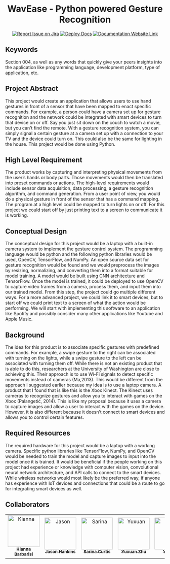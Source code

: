 <div align="center">

# WavEase - Python powered Gesture Recognition
[![Report Issue on Jira](https://img.shields.io/badge/Report%20Issues-Jira-0052CC?style=flat&logo=jira-software)](https://temple-cis-projects-in-cs.atlassian.net/jira/software/c/projects/DT/issues)
[![Deploy Docs](https://github.com/ApplebaumIan/tu-cis-4398-docs-template/actions/workflows/deploy.yml/badge.svg)](https://github.com/ApplebaumIan/tu-cis-4398-docs-template/actions/workflows/deploy.yml)
[![Documentation Website Link](https://img.shields.io/badge/-Documentation%20Website-brightgreen)](https://applebaumian.github.io/tu-cis-4398-docs-template/)


</div>


## Keywords

Section 004, as well as any words that quickly give your peers insights into the application like programming language, development platform, type of application, etc.

## Project Abstract

This project would create an application that allows users to use hand gestures in front of a sensor that have been mapped to enact specific commands. For example, a person could have a camera set up for gesture recognition and the network could be integrated with smart devices to turn that device on or off. Say you just sit down on the couch to watch a movie, but you can’t find the remote. With a gesture recognition system, you can simply signal a certain gesture at a camera set up with a connection to your TV and the device could turn on. This could also be the same for lighting in the house. This project would be done using Python.

## High Level Requirement

The product works by capturing and interpreting physical movements from the user’s hands or body parts. Those movements would then be translated into preset commands or actions. The high-level requirements would include sensor data acquisition, data processing, a gesture recognition algorithm, and command generation. From a user point of view, you would do a physical gesture in front of the sensor that has a command mapping. The program at a high level could be mapped to turn lights on or off. For this project we could start off by just printing text to a screen to communicate it is working.

## Conceptual Design

The conceptual design for this project would be a laptop with a built-in camera system to implement the gesture control system. The programming language would be python and the following python libraries would be used, OpenCV, TensorFlow, and NumPy. An open source data set for gesture recognition would be found and we would preprocess the images by resizing, normalizing, and converting them into a format suitable for model training. A model would be built using CNN architecture and TensorFlow. Once the model is trained, it could be deployed to use OpenCV to capture video frames from a camera, process them, and input them into our trained model. From this step, the project could go multiple different ways. For a more advanced project, we could link it to smart devices, but to start off we could print text to a screen of what the action would be performing. We will start with implementing this software to an application like Spotify and possibly consider many other applications like Youtube and Apple Music.

## Background

The idea for this product is to associate specific gestures with predefined commands. For example, a swipe gesture to the right can be associated with turning on the lights, while a swipe gesture to the left can be associated with turning them off. While there is not an existing product that is able to do this, researchers at the University of Washington are close to achieving this. Their approach is to use Wi-Fi signals to detect specific movements instead of cameras (Ma,2013). This would be different from the approach I suggested earlier because my idea is to use a laptop camera. A product that I found that is like this is the Xbox Kinect. The Kinect uses cameras to recognize gestures and allow you to interact with games on the Xbox (Palangetić, 2014). This is like my proposal because it uses a camera to capture images and allow a user to interact with the games on the device. However, it is also different because it doesn’t connect to smart devices and allows you to control certain features.

## Required Resources

The required hardware for this project would be a laptop with a working camera. Specific python libraries like TensorFlow, NumPy, and OpenCV would be needed to train the model and capture images to input into the model once it is trained. It would be beneficial if the people working on this project had experience or knowledge with computer vision, convolutional neural network architecture, and API calls to connect to the smart devices. While wireless networks would most likely be the preferred way, if anyone has experience with IoT devices and connections that could be a route to go for integrating smart devices as well.

## Collaborators

[//]: # ( readme: collaborators -start )
<table>
<tr>
    <td align="center">
        <a href="https://github.com/kbarbarisi">
            <img src="https://avatars.githubusercontent.com/u/73039627?v=4" width="100;" alt="Kianna"/>
            <br />
            <sub><b>Kianna Barbarisi</b></sub>
        </a>
    </td>
    <td align="center">
        <a href="https://github.com/tul53850">
            <img src="https://avatars.githubusercontent.com/u/111989518?v=4" width="100;" alt="Jason"/>
            <br />
            <sub><b>Jason Hankins</b></sub>
        </a>
    </td>
    <td align="center">
        <a href="https://github.com/SarinaCurtis">
            <img src="https://avatars.githubusercontent.com/u/81874704?v=4" width="100;" alt="Sarina"/>
            <br />
            <sub><b>Sarina Curtis</b></sub>
        </a>
    </td>
    <td align="center">
        <a href="https://github.com/tun71427">
            <img src="https://avatars.githubusercontent.com/u/123014326?v=4" width="100;" alt="Yuxuan"/>
            <br />
            <sub><b>Yuxuan Zhu</b></sub>
        </a>
    </td>
    <td align="center">
        <a href="https://github.com/LeeMamori">
            <img src="https://avatars.githubusercontent.com/u/123014841?v=4" width="100;" alt="Yang"/>
            <br />
            <sub><b>Yang Li</b></sub>
        </a>
    </td>
    <td align="center">
        <a href="https://github.com/tuk85473">
            <img src="https://avatars.githubusercontent.com/u/97626755?v=4" width="100;" alt="Ashley"/>
            <br />
            <sub><b>Ashley Jones</b></sub>
        </a>
    </td>
    <td align="center">
        <a href="">
            <img src="https://avatars.githubusercontent.com/u/97626755?v=4" width="100;" alt="Ashley"/>
            <br />
            <sub><b>Ashley Jones</b></sub>
        </a>
    </td>
   </tr>
</table>

[//]: # ( readme: collaborators -end )
